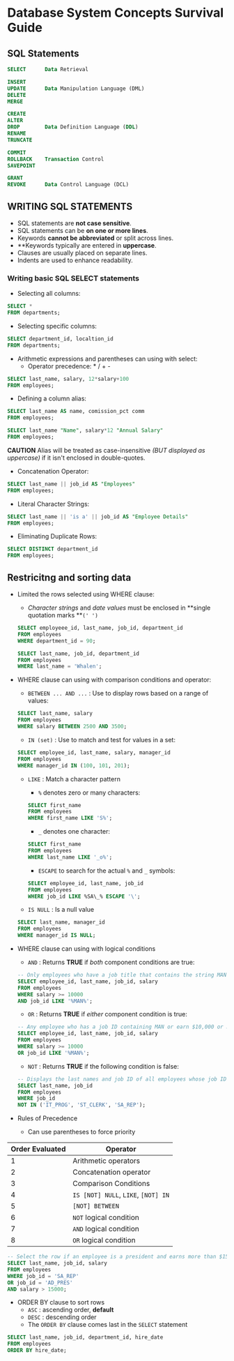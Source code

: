 # Database System Concepts Survival Guide

## SQL Statements

```sql
SELECT      Data Retrieval

INSERT
UPDATE      Data Manipulation Language (DML)
DELETE
MERGE

CREATE
ALTER
DROP        Data Definition Language (DDL)
RENAME
TRUNCATE

COMMIT
ROLLBACK    Transaction Control
SAVEPOINT

GRANT
REVOKE      Data Control Language (DCL)
```

## WRITING SQL STATEMENTS

- SQL statements are **not case sensitive**.
- SQL statements can be **on one or more lines**.
- Keywords **cannot be abbreviated** or split across lines.
- **Keywords typically are entered in **uppercase**.
- Clauses are usually placed on separate lines.
- Indents are used to enhance readability.

### Writing basic SQL SELECT statements

- Selecting all columns:

```sql
SELECT *
FROM departments;
```

- Selecting specific columns:

```sql
SELECT department_id, localtion_id
FROM departments;
```

- Arithmetic expressions and parentheses can using with select:
    - Operator precedence: * / + -

```sql
SELECT last_name, salary, 12*salary+100
FROM employees;
```

- Defining a column alias:

```sql
SELECT last_name AS name, comission_pct comm
FROM employees;
```

```sql
SELECT last_name "Name", salary*12 "Annual Salary"
FROM employees;
```
**CAUTION** Alias will be treated as case-insensitive *(BUT displayed as uppercase)* if it isn't enclosed in double-quotes.

- Concatenation Operator:

```sql
SELECT last_name || job_id AS "Employees"
FROM employees;
```

- Literal Character Strings:

```sql
SELECT last_name || 'is a' || job_id AS "Employee Details"
FROM employees;
```

- Eliminating Duplicate Rows:

```sql
SELECT DISTINCT department_id
FROM employees;
```

## Restricitng and sorting data

- Limited the rows selected using WHERE clause:
    - *Character strings* and *date values* must be enclosed in **single quotation marks **```(' ')```

    ```sql
    SELECT employeee_id, last_name, job_id, department_id
    FROM employees
    WHERE department_id = 90;
    ```

    ```sql
    SELECT last_name, job_id, department_id
    FROM employees
    WHERE last_name = 'Whalen';
    ```

- WHERE clause can using with comparison conditions and operator:
    - `BETWEEN ... AND ...` : Use to display rows based on a range of values:

    ```sql
    SELECT last_name, salary
    FROM employees
    WHERE salary BETWEEN 2500 AND 3500;
    ```

    - `IN (set)` : Use to match and test for values in a set:

    ```sql
    SELECT employee_id, last_name, salary, manager_id
    FROM employees
    WHERE manager_id IN (100, 101, 201);
    ```

    - `LIKE` : Match a character pattern
        - `%` denotes zero or many characters:

        ```sql
        SELECT first_name
        FROM employees
        WHERE first_name LIKE 'S%';
        ```

        - `_` denotes one character:

        ```sql
        SELECT first_name
        FROM employees
        WHERE last_name LIKE '_o%';
        ```

        - `ESCAPE` to search for the actual `%` and `_` symbols:

        ```sql
        SELECT employee_id, last_name, job_id
        FROM employees
        WHERE job_id LIKE %SA\_% ESCAPE '\';
        ```

    - `IS NULL` : Is a null value

    ```sql
    SELECT last_name, manager_id
    FROM employees
    WHERE manager_id IS NULL;
    ```

- WHERE clause can using with logical conditions
    - `AND` : Returns **TRUE** if *both* component conditions are true:

    ```sql
    -- Only employees who have a job title that contains the string MAN and earn $10,000 or more are selected
    SELECT employee_id, last_name, job_id, salary
    FROM employees
    WHERE salary >= 10000
    AND job_id LIKE '%MAN%';
    ```

    - `OR` : Returns **TRUE** if *either* component condition is true:

    ```sql
    -- Any employee who has a job ID containing MAN or earn $10,000 or more are selected
    SELECT employee_id, last_name, job_id, salary
    FROM employees
    WHERE salary >= 10000
    OR job_id LIKE '%MAN%';
    ```

    - `NOT` : Returns **TRUE** if the following condition is false:

    ```sql
    -- Displays the last names and job ID of all employees whose job ID is not IT_PROG, ST_CLERK, or SA_REP
    SELECT last_name, job_id
    FROM employees
    WHERE job_id
    NOT IN ('IT_PROG', 'ST_CLERK', 'SA_REP');
    ```

- Rules of Precedence
    - Can use parentheses to force priority

Order Evaluated | Operator
--- | ---
1 | Arithmetic operators
2 | Concatenation operator
3 | Comparison Conditions
4 | `IS [NOT] NULL`, `LIKE`, `[NOT] IN`
5 | `[NOT] BETWEEN`
6 | `NOT` logical condition
7 | `AND` logical condition
8 | `OR` logical condition

```sql
-- Select the row if an employee is a president and earns more than $15,000, or if the employee is a sales representative
SELECT last_name, job_id, salary
FROM employees
WHERE job_id = 'SA_REP'
OR job_id = 'AD_PRES'
AND salary > 15000;
```

- ORDER BY clause to sort rows
    - `ASC` : ascending order, **default**
    - `DESC` : descending order
    - The `ORDER BY` clause comes last in the `SELECT` statement

```sql
SELECT last_name, job_id, department_id, hire_date
FROM employees
ORDER BY hire_date;
```
